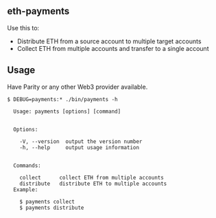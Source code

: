 ## eth-payments

Use this to:
- Distribute ETH from a source account to multiple target accounts  
- Collect ETH from multiple accounts and transfer to a single account

## Usage
Have Parity or any other Web3 provider available.

```
$ DEBUG=payments:* ./bin/payments -h

  Usage: payments [options] [command]


  Options:

    -V, --version  output the version number
    -h, --help     output usage information


  Commands:

    collect      collect ETH from multiple accounts
    distribute   distribute ETH to multiple accounts
  Example:

    $ payments collect
    $ payments distribute

```

  